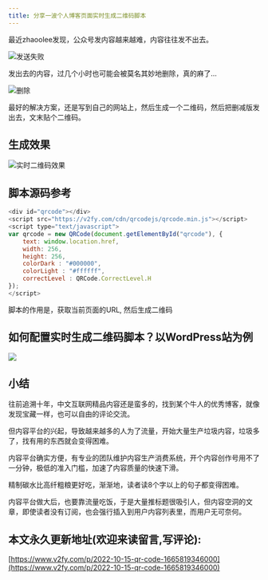 ```yaml
---
title: 分享一波个人博客页面实时生成二维码脚本
---
```




最近zhaoolee发现，公众号发内容越来越难，内容往往发不出去。

![发送失败](https://cdn.fangyuanxiaozhan.com/assets/1665820417288Aphyr2xb.jpeg)

发出去的内容，过几个小时也可能会被莫名其妙地删除，真的麻了...

![删除](https://cdn.fangyuanxiaozhan.com/assets/1665820374643J0EH3zXR.png)

最好的解决方案，还是写到自己的网站上，然后生成一个二维码，然后把删减版发出去，文末贴个二维码。



## 生成效果

![实时二维码效果](https://cdn.fangyuanxiaozhan.com/assets/1665819652258RTj5AeCF.png)





## 脚本源码参考

```javascript
<div id="qrcode"></div>
<script src="https://v2fy.com/cdn/qrcodejs/qrcode.min.js"></script>
<script type="text/javascript">
var qrcode = new QRCode(document.getElementById("qrcode"), {
	text: window.location.href,
	width: 256,
	height: 256,
	colorDark : "#000000",
	colorLight : "#ffffff",
	correctLevel : QRCode.CorrectLevel.H
});
</script>
```

脚本的作用是，获取当前页面的URL, 然后生成二维码

## 如何配置实时生成二维码脚本？以WordPress站为例



![](https://cdn.fangyuanxiaozhan.com/assets/1665820246700GJGdHa5Y.png)



## 小结

往前追溯十年，中文互联网精品内容还是蛮多的，找到某个牛人的优秀博客，就像发现宝藏一样，也可以自由的评论交流。

但内容平台的兴起，导致越来越多的人为了流量，开始大量生产垃圾内容，垃圾多了，找有用的东西就会变得困难。

内容平台确实方便，有专业的团队维护内容生产消费系统，开个内容创作号用不了一分钟，极低的准入门槛，加速了内容质量的快速下滑。

精制碳水比高纤粗粮更好吃，渐渐地，读者读8个字以上的句子都变得困难。

内容平台做大后，也要靠流量吃饭，于是大量推标题很吸引人，但内容空洞的文章，即使读者没有订阅，也会强行插入到用户内容列表里，而用户无可奈何。







## 本文永久更新地址(欢迎来读留言,写评论):

[https://www.v2fy.com/p/2022-10-15-qr-code-1665819346000](https://www.v2fy.com/p/2022-10-15-qr-code-1665819346000)

